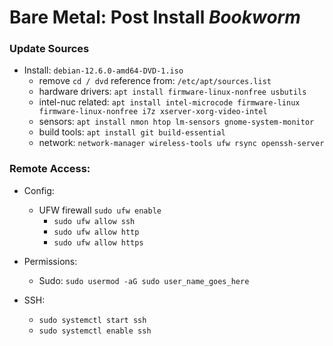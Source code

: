 # Bare Metal: Post Install _Bookworm_


### Update Sources
* Install: `debian-12.6.0-amd64-DVD-1.iso`
  - remove `cd / dvd` reference from: `/etc/apt/sources.list`
  - hardware drivers: `apt install firmware-linux-nonfree usbutils`
  - intel-nuc related: `apt install intel-microcode firmware-linux firmware-linux-nonfree i7z xserver-xorg-video-intel`
  - sensors: `apt install nmon htop lm-sensors gnome-system-monitor`
  - build tools: `apt install git build-essential`
  - network: `network-manager wireless-tools ufw rsync openssh-server`
 

### Remote Access:
* Config:
  - UFW firewall `sudo ufw enable`
    - `sudo ufw allow ssh`
    - `sudo ufw allow http`
    - `sudo ufw allow https`

* Permissions:
  - Sudo: `sudo usermod -aG sudo user_name_goes_here`
  
* SSH:
  - `sudo systemctl start ssh`
  - `sudo systemctl enable ssh`
 
